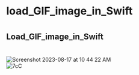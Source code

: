 # load_GIF_image_in_Swift
#
## Load_GIF_image_in_Swift <br> 
#
![Screenshot 2023-08-17 at 10 44 22 AM](https://github.com/Experimenters1/load_GIF_image_in_Swift/assets/64000769/ab1cf1a8-b1c8-4eb4-9d6d-00c9a39b40d6) <br>
![7cC](https://github.com/Experimenters1/load_GIF_image_in_Swift/assets/64000769/eefe50bc-9bf5-4385-9ea5-310970e6d303)


